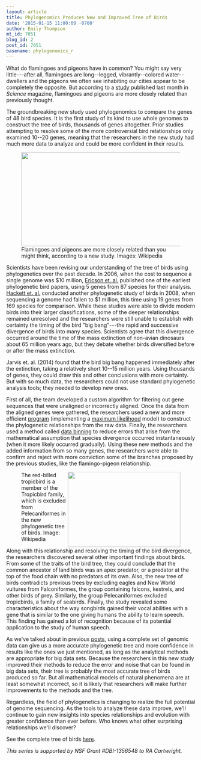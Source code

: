 ```yaml
---
layout: article
title: Phylogenomics Produces New and Improved Tree of Birds
date: '2015-01-15 11:00:00 -0700'
author: Emily Thompson
mt_id: 7051
blog_id: 2
post_id: 7051
basename: phylogenomics_r
---
```

What do flamingoes and pigeons have in common? You might say very little---after all, flamingoes are long--legged, vibrantly--colored water--dwellers and the pigeons we often see inhabiting our cities appear to be completely the opposite. But according to a [study](http://www.sciencemag.org/content/346/6215/1320.full) published last month in _Science_ magazine, flamingoes and pigeons are more closely related than previously thought.

The groundbreaking new study used phylogenomics to compare the genes of 48 bird species. It is the first study of its kind to use whole genomes to construct the tree of birds, thousands of genes altogether. Prior studies attempting to resolve some of the more controversial bird relationships only examined 10--20 genes, meaning that the researchers in the new study had much more data to analyze and could be more confident in their results.

<figure>
<img src="http://pandasthumb.org/archives/2014/12/19/flamingo%20and%20pigeon.jpg" alt="" width="600" height="250" style="" />
<figcaption markdown="span">
Flamingoes and pigeons are more closely related than you might think, according to a new study.     Images: Wikipedia

</figcaption>
</figure>

Scientists have been revising our understanding of the tree of birds using phylogenetics over the past decade. In 2006, when the cost to sequence a single genome was $10 million, [Ericson et. al.](http://www.ncbi.nlm.nih.gov/pmc/articles/PMC1834003/) published one of the earliest phylogenetic bird papers, using 5 genes from 87 species for their analysis.  [Hackett et. al.](http://www.ncbi.nlm.nih.gov/pubmed/18583609) conducted another phylogenetic study of birds in 2008, when sequencing a genome had fallen to $1 million, this time using 19 genes from 169 species for comparison.  While these studies were able to divide modern birds into their larger classifications, some of the deeper relationships remained unresolved and the researchers were still unable to establish with certainty the timing of the bird "big bang"---the rapid and successive divergence of birds into many species. Scientists agree that this divergence occurred around the time of the mass extinction of non-avian dinosaurs about 65 million years ago, but they debate whether birds diversified before or after the mass extinction.

Jarvis et. al. (2014) found that the bird big bang happened immediately after the extinction, taking a relatively short 10--15 million years. Using thousands of genes, they could draw this and other conclusions with more certainty. But with so much data, the researchers could not use standard phylogenetic analysis tools; they needed to develop new ones. 

First of all, the team developed a custom algorithm for filtering out gene sequences that were unaligned or incorrectly aligned. Once the data from the aligned genes were gathered, the researchers used a new and more efficient [program](http://sco.h-its.org/exelixis/web/software/examl/index.html) (implementing a [maximum likelihood](http://en.wikipedia.org/wiki/Maximum_likelihood) model) to construct the phylogenetic relationships from the raw data. Finally, the researchers used a method called [data binning](http://en.wikipedia.org/wiki/Data_binning) to reduce errors that arise from the mathematical assumption that species divergence occurred instantaneously (when it more likely occurred gradually). Using these new methods and the added information from so many genes, the researchers were able to confirm and reject with more conviction some of the branches proposed by the previous studies, like the flamingo-pigeon relationship.

<figure>
<img src="http://pandasthumb.org/archives/2015/01/14/Red-billed_Tropicbird_JCB.jpg" alt="" width="300" height="200" style="float:right;" />
<figcaption markdown="span">
The red-billed tropicbird is a member of the Tropicbird family, which is excluded from Pelecaniformes in the new phylogenetic tree of birds.    Image: Wikipedia

</figcaption>
</figure>

Along with this relationship and resolving the timing of the bird divergence, the researchers discovered several other important findings about birds. From some of the traits of the bird tree, they could conclude that the common ancestor of land birds was an apex predator, or a predator at the top of the food chain with no predators of its own. Also, the new tree of birds contradicts previous trees by excluding eagles and New World vultures from Falconiformes, the group containing falcons, kestrels, and other birds of prey. Similarly, the group Pelecaniformes excluded tropicbirds, a family of seabirds. Finally, the study revealed some characteristics about the way songbirds gained their vocal abilities with a gene that is similar to the one giving humans the ability to learn speech. This finding has gained a lot of recognition because of its potential application to the study of human speech.

As we've talked about in previous [posts](http://pandasthumb.org/archives/2014/11/-this-is-the-th.html), using a complete set of genomic data can give us a more accurate phylogenetic tree and more confidence in results like the ones we just mentioned, as long as the analytical methods are appropriate for big data sets. Because the researchers in this new study improved their methods to reduce the error and noise that can be found in big data sets, their tree is probably the most accurate tree of birds produced so far. But all mathematical models of natural phenomena are at least somewhat incorrect, so it is likely that researchers will make further improvements to the methods and the tree. 

Regardless, the field of phylogenetics is changing to realize the full potential of genome sequencing. As the tools to analyze these data improve, we'll continue to gain new insights into species relationships and evolution with greater confidence than ever before. Who knows what other surprising relationships we'll discover?

See the complete tree of birds [here](http://www.sciencemag.org/content/346/6215/1320/F1.large.jpg).

_This series is supported by NSF Grant #DBI-1356548 to RA Cartwright._
